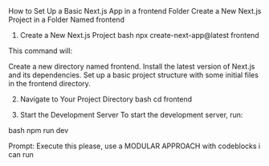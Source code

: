 <Instructions>
How to Set Up a Basic Next.js App in a frontend Folder
Create a New Next.js Project in a Folder Named frontend

1. Create a New Next.js Project
   bash
   npx create-next-app@latest frontend

This command will:

Create a new directory named frontend.
Install the latest version of Next.js and its dependencies.
Set up a basic project structure with some initial files in the frontend directory.

2. Navigate to Your Project Directory
   bash
   cd frontend

3. Start the Development Server
   To start the development server, run:

bash
npm run dev
</Instructions>

Prompt:
Execute this please, use a MODULAR APPROACH with codeblocks i can run
